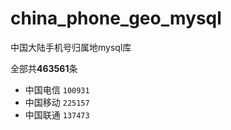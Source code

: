 # china_phone_geo_mysql
中国大陆手机号归属地mysql库

全部共**463561**条
  - 中国电信 `100931`
  - 中国移动 `225157`
  - 中国联通 `137473`
